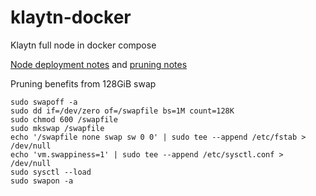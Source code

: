 # klaytn-docker

Klaytn full node in docker compose

[Node deployment notes](https://docs.klaytn.foundation/installation-guide/deployment/endpoint-node/installation-guide) and [pruning notes](https://docs.klaytn.foundation/operation-guide/chaindata-migration)

Pruning benefits from 128GiB swap
```
sudo swapoff -a
sudo dd if=/dev/zero of=/swapfile bs=1M count=128K
sudo chmod 600 /swapfile
sudo mkswap /swapfile
echo '/swapfile none swap sw 0 0' | sudo tee --append /etc/fstab > /dev/null
echo 'vm.swappiness=1' | sudo tee --append /etc/sysctl.conf > /dev/null
sudo sysctl --load
sudo swapon -a
```
